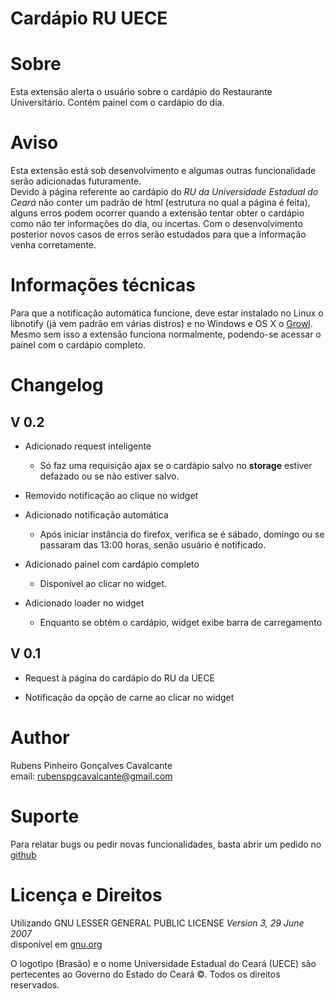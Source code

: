Cardápio RU UECE
===========

Sobre
========

Esta extensão alerta o usuário sobre o cardápio do Restaurante Universitário.
Contém painel com o cardápio do dia.

Aviso
========

Esta extensão está sob desenvolvimento e algumas outras funcionalidade serão adicionadas futuramente.  
Devido à página referente ao cardápio do *RU da Universidade Estadual do Ceará* não conter um padrão de html (estrutura no qual a página é feita), alguns erros podem ocorrer quando a extensão tentar obter o cardápio como não ter informações do dia, ou incertas. Com o desenvolvimento posterior novos casos de erros serão estudados para que a informação venha corretamente.

Informações técnicas
=========

Para que a notificação automática funcione, deve estar instalado no Linux o libnotify (já vem padrão em várias distros) e no Windows e OS X o [Growl](http://growl.info/).
Mesmo sem isso a extensão funciona normalmente, podendo-se acessar o painel com o cardápio completo.

Changelog
=========
V 0.2
---------
* Adicionado request inteligente
    * Só faz uma requisição ajax se o cardápio salvo no **storage** estiver defazado ou se não estiver salvo.

* Removido notificação ao clique no widget

* Adicionado notificação automática
	* Após iniciar instância do firefox, verifica se é sábado, domingo ou se passaram das 13:00 horas, senão usuário é notificado.

* Adicionado painel com cardápio completo
	* Disponível ao clicar no widget.

* Adicionado loader no widget
	* Enquanto se obtém o cardápio, widget exibe barra de carregamento

V 0.1
---------
* Request à página do cardápio do RU da UECE

* Notificação da opção de carne ao clicar no widget


Author
=========

Rubens Pinheiro Gonçalves Cavalcante  
email: [rubenspgcavalcante@gmail.com](mailto:rubenspgcavalcante@gmail.com)

Suporte
==========

Para relatar bugs ou pedir novas funcionalidades, basta abrir um pedido no [github](https://github.com/rubenspgcavalcante/Cardapio-RU-UECE/issues "issues")

Licença e Direitos
===========

Utilizando GNU LESSER GENERAL PUBLIC LICENSE *Version 3, 29 June 2007*  
disponível em [gnu.org](http://www.gnu.org/copyleft/gpl.html,"GPLv3")  
  
O logotipo (Brasão) e o nome Universidade Estadual do Ceará (UECE) são pertecentes ao Governo do Estado do Ceará ©. Todos os direitos reservados.